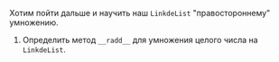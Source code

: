 Хотим пойти дальше и научить наш `LinkdeList` "правостороннему" умножению.

1. Определить метод `__radd__` для умножения целого числа на `LinkdeList`.
